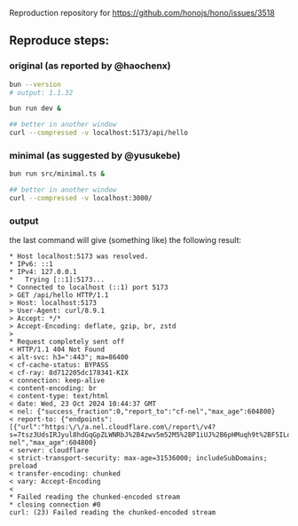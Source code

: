 Reproduction repository for https://github.com/honojs/hono/issues/3518

## Reproduce steps:

### original (as reported by @haochenx)

```bash
bun --version
# output: 1.1.32

bun run dev &

## better in another window
curl --compressed -v localhost:5173/api/hello
```

### minimal (as suggested by @yusukebe)

```bash
bun run src/minimal.ts &

## better in another window
curl --compressed -v localhost:3000/
```

### output

the last command will give (something like) the following result:

```
* Host localhost:5173 was resolved.
* IPv6: ::1
* IPv4: 127.0.0.1
*   Trying [::1]:5173...
* Connected to localhost (::1) port 5173
> GET /api/hello HTTP/1.1
> Host: localhost:5173
> User-Agent: curl/8.9.1
> Accept: */*
> Accept-Encoding: deflate, gzip, br, zstd
>
* Request completely sent off
< HTTP/1.1 404 Not Found
< alt-svc: h3=":443"; ma=86400
< cf-cache-status: BYPASS
< cf-ray: 8d712205dc178341-KIX
< connection: keep-alive
< content-encoding: br
< content-type: text/html
< date: Wed, 23 Oct 2024 10:44:37 GMT
< nel: {"success_fraction":0,"report_to":"cf-nel","max_age":604800}
< report-to: {"endpoints":[{"url":"https:\/\/a.nel.cloudflare.com\/report\/v4?s=7tsz3UdsIRJyul8hdGqGpZLWNRbJ%2B4zwv5m52M5%2BP1iUJ%2B6pHMuqh9t%2BF5ILoygmrVVXf%2BkPidhPId8H4BeFBr7n6YtTNUqEF6JAjJVFxxQvwSTsZCmH%2FpwE"}],"group":"cf-nel","max_age":604800}
< server: cloudflare
< strict-transport-security: max-age=31536000; includeSubDomains; preload
< transfer-encoding: chunked
< vary: Accept-Encoding
<
* Failed reading the chunked-encoded stream
* closing connection #0
curl: (23) Failed reading the chunked-encoded stream
```
